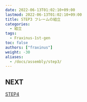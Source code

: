 ```yaml
---
date: 2022-06-13T01:02:10+09:00
lastmod: 2022-06-13T01:02:10+09:00
title: STEP3 フレームの組立
categories:
  - 組立
tags:
  - Fraxinus-1st-gen
toc: false
authors: ["fraxinus"]
weight: -30
aliases:
  - /docs/assembly/step3/
---
```



## NEXT

[STEP4](../step4)